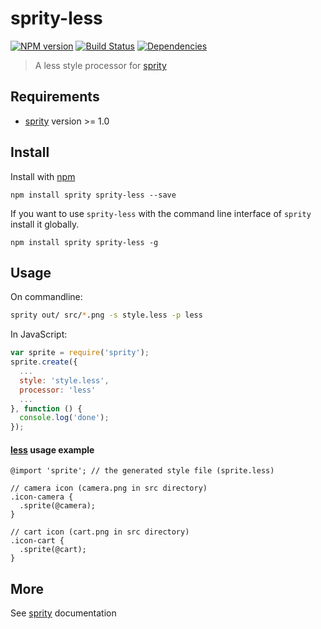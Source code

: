 # sprity-less

[![NPM version](https://badge.fury.io/js/sprity-less.svg)](http://badge.fury.io/js/sprity-less) [![Build Status](https://travis-ci.org/sprity/sprity-less.svg?branch=master)](https://travis-ci.org/sprity/sprity-less) [![Dependencies](https://david-dm.org/sprity/sprity-less.svg)](https://david-dm.org/sprity/sprity-less)

> A less style processor for [sprity](https://npmjs.org/package/sprity)

## Requirements

- [sprity](https://npmjs.org/package/sprity) version >= 1.0

## Install

Install with [npm](https://npmjs.org/package/sprity-less)

```
npm install sprity sprity-less --save
```

If you want to use `sprity-less` with the command line interface of `sprity` install it globally.

```
npm install sprity sprity-less -g
```

## Usage

On commandline:

```sh
sprity out/ src/*.png -s style.less -p less
```

In JavaScript:

```js
var sprite = require('sprity');
sprite.create({
  ...
  style: 'style.less',
  processor: 'less'
  ...
}, function () {
  console.log('done');
});
```

#### [less](http://lesscss.org/) usage example

```less
@import 'sprite'; // the generated style file (sprite.less)

// camera icon (camera.png in src directory)
.icon-camera {
  .sprite(@camera);
}

// cart icon (cart.png in src directory)
.icon-cart {
  .sprite(@cart);
}
```


## More

See [sprity](https://npmjs.org/package/sprity) documentation
